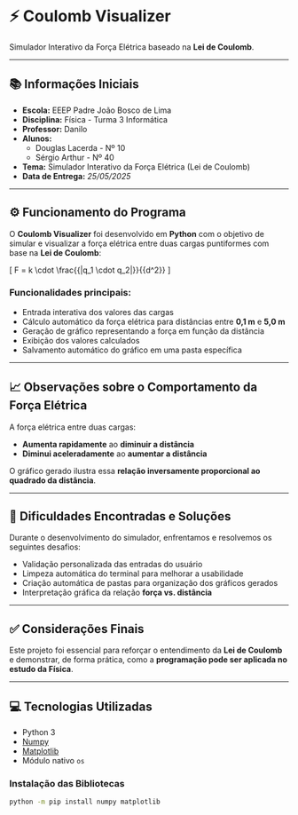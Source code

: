 # ⚡ Coulomb Visualizer

Simulador Interativo da Força Elétrica baseado na **Lei de Coulomb**.

---

## 📚 Informações Iniciais

- **Escola:** EEEP Padre João Bosco de Lima  
- **Disciplina:** Física - Turma 3 Informática  
- **Professor:** Danilo  
- **Alunos:**
  - Douglas Lacerda - Nº 10  
  - Sérgio Arthur - Nº 40  
- **Tema:** Simulador Interativo da Força Elétrica (Lei de Coulomb)  
- **Data de Entrega:** _25/05/2025_

---

## ⚙️ Funcionamento do Programa

O **Coulomb Visualizer** foi desenvolvido em **Python** com o objetivo de simular e visualizar a força elétrica entre duas cargas puntiformes com base na **Lei de Coulomb**:

\[
F = k \cdot \frac{{|q_1 \cdot q_2|}}{{d^2}}
\]

### Funcionalidades principais:

- Entrada interativa dos valores das cargas
- Cálculo automático da força elétrica para distâncias entre **0,1 m** e **5,0 m**
- Geração de gráfico representando a força em função da distância
- Exibição dos valores calculados
- Salvamento automático do gráfico em uma pasta específica

---

## 📈 Observações sobre o Comportamento da Força Elétrica

A força elétrica entre duas cargas:

- **Aumenta rapidamente** ao **diminuir a distância**
- **Diminui aceleradamente** ao **aumentar a distância**

O gráfico gerado ilustra essa **relação inversamente proporcional ao quadrado da distância**.

---

## 🧠 Dificuldades Encontradas e Soluções

Durante o desenvolvimento do simulador, enfrentamos e resolvemos os seguintes desafios:

- Validação personalizada das entradas do usuário
- Limpeza automática do terminal para melhorar a usabilidade
- Criação automática de pastas para organização dos gráficos gerados
- Interpretação gráfica da relação **força vs. distância**

---

## ✅ Considerações Finais

Este projeto foi essencial para reforçar o entendimento da **Lei de Coulomb** e demonstrar, de forma prática, como a **programação pode ser aplicada no estudo da Física**.

---

## 💻 Tecnologias Utilizadas

- Python 3
- [Numpy](https://numpy.org/)
- [Matplotlib](https://matplotlib.org/)
- Módulo nativo `os`

### Instalação das Bibliotecas

```bash
python -m pip install numpy matplotlib
